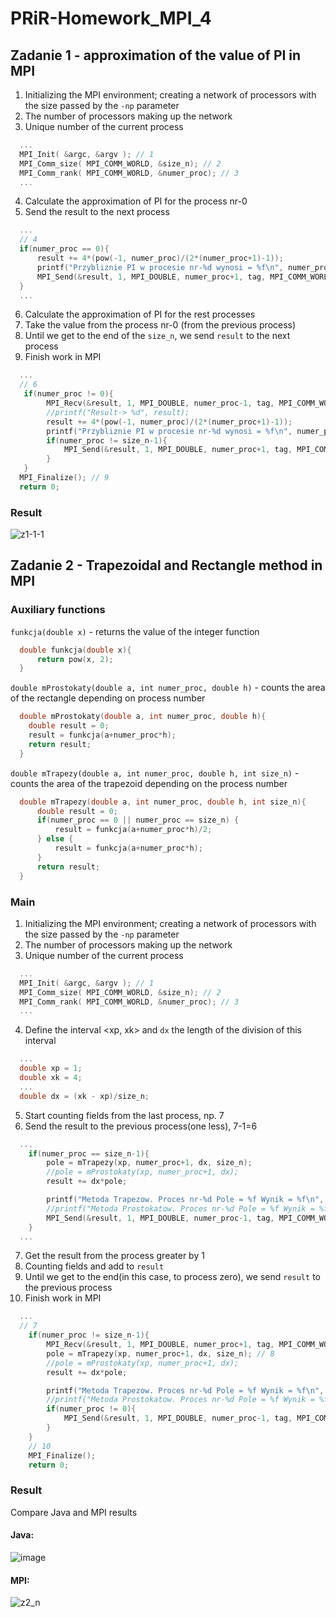 # PRiR-Homework_MPI_4
## Zadanie 1 - approximation of the value of PI in MPI
1. Initializing the MPI environment; creating a network of processors with the size passed by the ```-np``` parameter
2. The number of processors making up the network
3. Unique number of the current process
```c
  ...
  MPI_Init( &argc, &argv ); // 1
  MPI_Comm_size( MPI_COMM_WORLD, &size_n); // 2
  MPI_Comm_rank( MPI_COMM_WORLD, &numer_proc); // 3
  ...
```
4. Calculate the approximation of PI for the process nr-0
5. Send the result to the next process
```c
  ...
  // 4
  if(numer_proc == 0){
      result += 4*(pow(-1, numer_proc)/(2*(numer_proc+1)-1));
      printf("Przybliznie PI w procesie nr-%d wynosi = %f\n", numer_proc, result);
      MPI_Send(&result, 1, MPI_DOUBLE, numer_proc+1, tag, MPI_COMM_WORLD); // 5
  }
  ...
```
6. Calculate the approximation of PI for the rest processes 
7. Take the value from the process nr-0 (from the previous process) 
8. Until we get to the end of the ```size_n```, we send ```result``` to the next process
9. Finish work in MPI 
```c
  ...
  // 6
   if(numer_proc != 0){
        MPI_Recv(&result, 1, MPI_DOUBLE, numer_proc-1, tag, MPI_COMM_WORLD, &status); // 7
        //printf("Result-> %d", result);
        result += 4*(pow(-1, numer_proc)/(2*(numer_proc+1)-1));
        printf("Przybliznie PI w procesie nr-%d wynosi = %f\n", numer_proc, result);
        if(numer_proc != size_n-1){
            MPI_Send(&result, 1, MPI_DOUBLE, numer_proc+1, tag, MPI_COMM_WORLD); // 8
        }
   }
  MPI_Finalize(); // 9
  return 0;
```
### Result
![z1-1-1](https://user-images.githubusercontent.com/72127610/142828394-891e472d-f10f-46c9-8b44-d55ffd3d2c31.png)
## Zadanie 2 - Trapezoidal and Rectangle method in MPI
### Auxiliary functions
```funkcja(double x)``` - returns the value of the integer function
```c
  double funkcja(double x){
      return pow(x, 2);
  }
```
```double mProstokaty(double a, int numer_proc, double h)``` - counts the area of the rectangle depending on process number
```c
  double mProstokaty(double a, int numer_proc, double h){
    double result = 0;
    result = funkcja(a+numer_proc*h);
    return result;
  }
```
```double mTrapezy(double a, int numer_proc, double h, int size_n)``` - counts the area of the trapezoid depending on the process number
```c
  double mTrapezy(double a, int numer_proc, double h, int size_n){
      double result = 0;
      if(numer_proc == 0 || numer_proc == size_n) {
          result = funkcja(a+numer_proc*h)/2;
      } else {
          result = funkcja(a+numer_proc*h);
      }
      return result;
  }
```
### Main
1. Initializing the MPI environment; creating a network of processors with the size passed by the ```-np``` parameter
2. The number of processors making up the network
3. Unique number of the current process
```c
  ...
  MPI_Init( &argc, &argv ); // 1
  MPI_Comm_size( MPI_COMM_WORLD, &size_n); // 2
  MPI_Comm_rank( MPI_COMM_WORLD, &numer_proc); // 3
  ...
```
4. Define the interval <xp, xk> and ```dx``` the length of the division of this interval
```c
  ...
  double xp = 1;
  double xk = 4;
  ...
  double dx = (xk - xp)/size_n;
```
5. Start counting fields from the last process, np. 7
6. Send the result to the previous process(one less), 7-1=6
```c
  ...
    if(numer_proc == size_n-1){
        pole = mTrapezy(xp, numer_proc+1, dx, size_n);
        //pole = mProstokaty(xp, numer_proc+1, dx);
        result += dx*pole;

        printf("Metoda Trapezow. Proces nr-%d Pole = %f Wynik = %f\n", numer_proc, pole, result);
        //printf("Metoda Prostokatow. Proces nr-%d Pole = %f Wynik = %f\n", numer_proc, pole, result);
        MPI_Send(&result, 1, MPI_DOUBLE, numer_proc-1, tag, MPI_COMM_WORLD); // 6
    }
  ...
```
7. Get the result from the process greater by 1
8. Counting fields and add to ```result```
9. Until we get to the end(in this case, to process zero), we send ```result``` to the previous process
10. Finish work in MPI 
```c
  ...
  // 7
    if(numer_proc != size_n-1){
        MPI_Recv(&result, 1, MPI_DOUBLE, numer_proc+1, tag, MPI_COMM_WORLD, &status);
        pole = mTrapezy(xp, numer_proc+1, dx, size_n); // 8
        //pole = mProstokaty(xp, numer_proc+1, dx);
        result += dx*pole;

        printf("Metoda Trapezow. Proces nr-%d Pole = %f Wynik = %f\n", numer_proc, pole, result);
        //printf("Metoda Prostokatow. Proces nr-%d Pole = %f Wynik = %f\n", numer_proc, pole, result);
        if(numer_proc != 0){
            MPI_Send(&result, 1, MPI_DOUBLE, numer_proc-1, tag, MPI_COMM_WORLD); // 9
        }
    } 
    // 10
    MPI_Finalize();
    return 0;
```
### Result
Compare Java and MPI results
#### Java:
![image](https://user-images.githubusercontent.com/72127610/143480647-d8b13c5f-c39b-45cb-b59e-feefdd856e34.png)
#### MPI:
![z2_n](https://user-images.githubusercontent.com/72127610/143480979-65e65d66-499b-4082-abf2-9cd77b1b3163.jpg)


